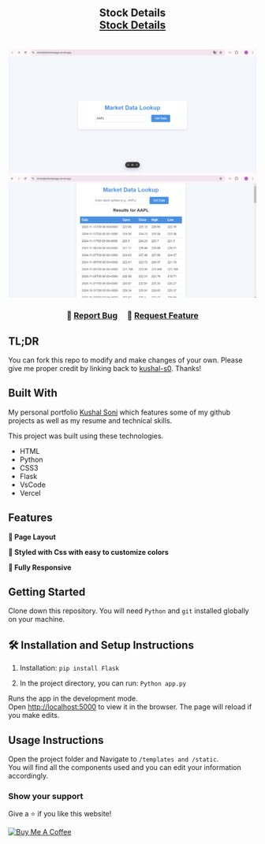 <h2 align="center">
  Stock Details <br/>
  <a href="https://stockdetailwebpage.vercel.app/" target="_blank">Stock Details</a>
</h2>

<br/>
<div align="center">
  <img alt="Demo" src="./static/Screenshot 2024-11-14 153543.png" />
  <img alt="Demo" src="./static/Screenshot 2024-11-14 153519.png" />
</div>
<center>
</center>

<h3 align="center">
    🔹
    <a href="https://github.com/kushal-s0/stockdetailwebpage/issues">Report Bug</a> &nbsp; &nbsp;
    🔹
    <a href="https://github.com/kushal-s0/stockdetailwebpage/issues">Request Feature</a>
</h3>

## TL;DR

You can fork this repo to modify and make changes of your own. Please give me proper credit by linking back to [kushal-s0](https://github.com/kushal-s0/stockdetailwebpage). Thanks!

## Built With

My personal portfolio <a href="https://portfolio1-blue-zeta.vercel.app/" target="_blank">Kushal Soni</a> which features some of my github projects as well as my resume and technical skills.<br/>

This project was built using these technologies.

- HTML
- Python
- CSS3
- Flask
- VsCode
- Vercel

## Features

**📖 Page Layout**

**🎨 Styled with Css with easy to customize colors**

**📱 Fully Responsive**

## Getting Started

Clone down this repository. You will need `Python` and `git` installed globally on your machine.

## 🛠 Installation and Setup Instructions

1. Installation: `pip install Flask`

2. In the project directory, you can run: `Python app.py`

Runs the app in the development mode.\
Open [http://localhost:5000](http://localhost:5000) to view it in the browser.
The page will reload if you make edits.

## Usage Instructions

Open the project folder and Navigate to `/templates and /static`. <br/>
You will find all the components used and you can edit your information accordingly.

### Show your support

Give a ⭐ if you like this website!

<a href="https://buymeacoffee.com/kushal.s0" target="_blank"><img src="https://cdn.buymeacoffee.com/buttons/v2/default-violet.png" alt="Buy Me A Coffee" height= "60px" width= "217px" ></a>
